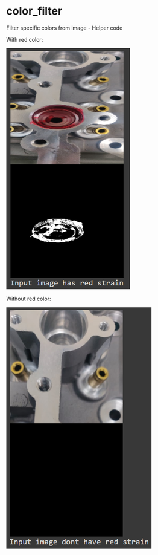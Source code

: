 # color_filter
Filter specific colors from image - Helper code

With red color:

![alt text](https://github.com/abdulazizm/color_filter/blob/main/out_red_detect.png?raw=true)

Without red color:

![alt text](https://github.com/abdulazizm/color_filter/blob/main/out_red_detect_2.png?raw=true)
